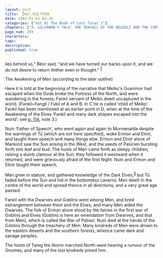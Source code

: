 ```yaml
---
layout: post
title: 【Vol.01】P269.
date: 1983-01-01 04:29
categories: ["Vol.01 The Book of Lost Tales I"]
chapters: ["X. GILFANON'S TALE: THE TRAVAIL OF THE NOLDOLI AND THE COMING OF MANKIND"]
page_num: 269
characters: 
tags: 
description: 
published: true
---
```


<p style="text-indent: 0;">
lies behind us,” Bëor said; “and we have turned our backs upon it, and we do not desire to return thither even in thought.” <SUP><a href="{{site.baseurl}}/vol01-p279">7</a></SUP>
</p>

The Awakening of Men (according to the later outline)

Here it is told at the beginning of the narrative that Melko's Úvanimor had escaped when the Gods broke the Fortress of the North, and were wandering in the forests; Fankil servant of Melko dwelt uncaptured in the world. (Fankil=Fangli / Fúkil of A and B. In C he is called ‘child of Melko’. Fankil has been mentioned at an earlier point in D, when at the time of the Awakening of the Elves ‘Fankil and many dark shapes escaped into the world’; see [p. 114]({{site.baseurl}}/vol01-p114), note 3.)

Nuin ‘Father of Speech’, who went again and again to Murmenalda despite the warnings of Tû (which are not here specified), woke Ermon and Elmir, and taught them speech and many things else. Ermon and Elmir alone of Mankind saw the Sun arising in the West, and the seeds of Palúrien bursting forth into leaf and bud. The hosts of Men came forth as sleepy children, raising a dumb clamour at the Sun; they followed it westward when it returned, and were grievously afraid of the first Night. Nuin and Ermon and Elmir taught them speech.

Men grew in stature, and gathered knowledge of the Dark Elves,<SUP>[8]({{site.baseurl}}/vol01-p279)</SUP> but Tû faded before the Sun and hid in the bottomless caverns. Men dwelt in the centre of the world and spread thence in all directions; and a very great age passed.

Fankil with the Dwarves and Goblins went among Men, and bred estrangement between them and the Elves; and many Men aided the Dwarves. The folk of Ermon alone stood by the fairies in the first war of Goblins and Elves (Goblins is here an emendation from Dwarves, and that from Men), which is called the War of Palisor. Nuin died at the hands of the Goblins through the treachery of Men. Many kindreds of Men were driven to the eastern deserts and the southern forests, whence came dark and savage peoples.

The hosts of Tareg the Ilkorin marched North-west hearing a rumour of the Gnomes; and many of the lost kindreds joined him.

